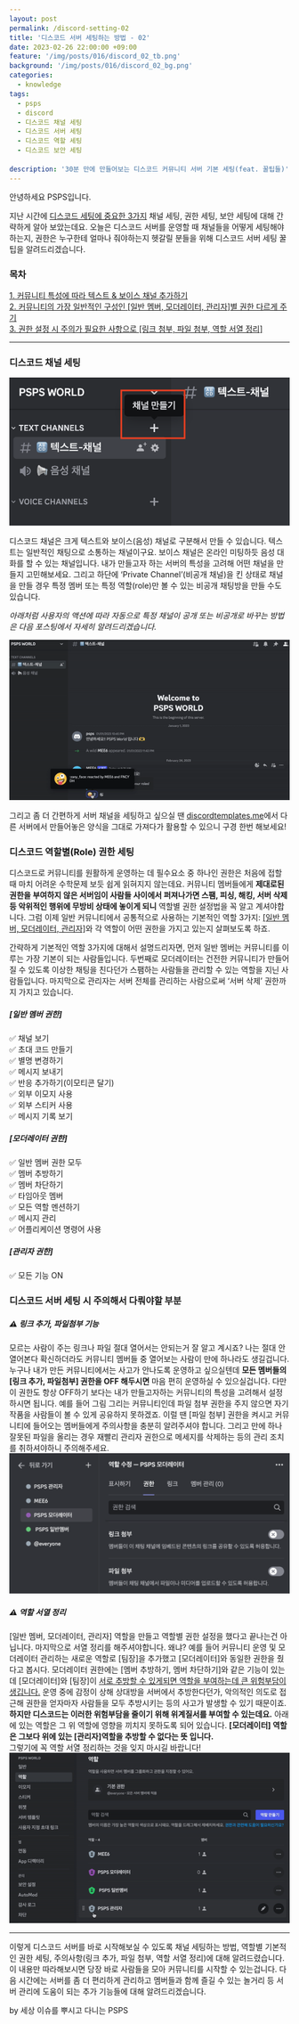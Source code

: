 ```yaml
---
layout: post
permalink: /discord-setting-02
title: '디스코드 서버 세팅하는 방법 - 02'
date: 2023-02-26 22:00:00 +09:00
feature: '/img/posts/016/discord_02_tb.png'
background: '/img/posts/016/discord_02_bg.png'
categories:
  - knowledge
tags:
  - psps
  - discord
  - 디스코드 채널 세팅
  - 디스코드 서버 세팅
  - 디스코드 역할 세팅
  - 디스코드 보안 세팅

description: '30분 만에 만들어보는 디스코드 커뮤니티 서버 기본 세팅(feat. 꿀팁들)'
---
```


안녕하세요 PSPS입니다.

지난 시간에 [디스코드 세팅에 중요한 3가지](https://psps.world/discord-setting-01) 채널 세팅, 권한 세팅, 보안 세팅에 대해 간략하게 알아 보았는데요. 오늘은 디스코드 서버를 운영할 때 채널들을 어떻게 세팅해야하는지, 권한은 누구한테 얼마나 줘야하는지 헷갈릴 분들을 위해 디스코드 서버 세팅 꿀팁을 알려드리겠습니다.
### 목차
<a href = "#디스코드-채널-세팅">1. 커뮤니티 특성에 따라 텍스트 & 보이스 채널 추가하기</a><br>
<a href = "#디스코드-역할별role-권한-세팅">2. 커뮤니티의 가장 일반적인 구성인 [일반 멤버, 모더레이터, 관리자]별 권한 다르게 주기</a><br>
<a href = "#디스코드-서버-세팅-시-주의해서-다뤄야할-부분">3. 권한 설정 시 주의가 필요한 사항으로 [링크 첨부, 파일 첨부, 역할 서열 정리]</a>
<hr>

### 디스코드 채널 세팅
![디스코드 채널 세팅](/img/posts/016/1.discord_channel_setting_01.png)

디스코드 채널은 크게 텍스트와 보이스(음성) 채널로 구분해서 만들 수 있습니다. 텍스트는 일반적인 채팅으로 소통하는 채널이구요. 보이스 채널은 온라인 미팅하듯 음성 대화를 할 수 있는 채널입니다. 내가 만들고자 하는 서버의 특성을 고려해 어떤 채널을 만들지 고민해보세요. 그리고 하단에 ‘Private Channel’(비공개 채널)을 킨 상태로 채널을 만들 경우 특정 멤버 또는 특정 역할(role)만 볼 수 있는 비공개 채팅방을 만들 수도 있습니다.

*아래처럼 사용자의 액션에 따라 자동으로 특정 채널이 공개 또는 비공개로 바꾸는 방법은 다음 포스팅에서 자세히 알려드리겠습니다.*

![이모지에 따라 채널 공개/비공기로 바뀌는 연출](/img/posts/016/2.channel_hide.gif)

그리고 좀 더 간편하게 서버 채널을 세팅하고 싶으실 땐 [discordtemplates.me](https://discordtemplates.me/)에서 다른 서버에서 만들어놓은 양식을 그대로 가져다가 활용할 수 있으니 구경 한번 해보세요!

### 디스코드 역할별(Role) 권한 세팅
디스코드로 커뮤니티를 원활하게 운영하는 데 필수요소 중 하나인 권한은 처음에 접할 때 마치 어려운 수학문제 보듯 쉽게 읽혀지지 않는데요. 커뮤니티 멤버들에게 **제대로된 권한을 부여하지 않은 서버임이 사람들 사이에서 퍼져나가면 스팸, 피싱, 해킹, 서버 삭제 등 악위적인 행위에 무방비 상태에 놓이게 되니** 역할별 권한 설정법을 꼭 알고 계셔야합니다. 그럼 이제 일반 커뮤니티에서 공통적으로 사용하는 기본적인 역할 3가지: <u>[일반 멤버, 모더레이터, 관리자]</u>와 각 역할이 어떤 권한을 가지고 있는지 살펴보도록 하죠.

간략하게 기본적인 역할 3가지에 대해서 설명드리자면, 먼저 일반 멤버는 커뮤니티를 이루는 가장 기본이 되는 사람들입니다. 두번째로 모더레이터는 건전한 커뮤니티가 만들어질 수 있도록 이상한 채팅을 친다던가 스팸하는 사람들을 관리할 수 있는 역할을 지닌 사람들입니다. 마지막으로 관리자는 서버 전체를 관리하는 사람으로써 ‘서버 삭제’ 권한까지 가지고 있습니다.

##### [일반 멤버 권한]   
✅ 채널 보기   
✅ 초대 코드 만들기   
✅ 별명 변경하기   
✅ 메시지 보내기   
✅ 반응 추가하기(이모티콘 달기)   
✅ 외부 이모지 사용   
✅ 외부 스티커 사용   
✅ 메시지 기록 보기   

##### [모더레이터 권한]   
✅ 일반 멤버 권한 모두  
✅ 멤버 추방하기   
✅ 멤버 차단하기   
✅ 타임아웃 멤버   
✅ 모든 역할 멘션하기   
✅ 메시지 관리   
✅ 어플리케이션 명령어 사용   

##### [관리자 권한]
✅ 모든 기능 ON

### 디스코드 서버 세팅 시 주의해서 다뤄야할 부분
##### ⚠️ 링크 추가, 파일첨부 기능
모르는 사람이 주는 링크나 파일 절대 열어서는 안되는거 잘 알고 계시죠? 나는 절대 안열어본다 확신하더라도 커뮤니티 멤버들 중 열어보는 사람이 만에 하나라도 생길겁니다. 누구나 내가 만든 커뮤니티에서는 사고가 안나도록 운영하고 싶으실텐데 **모든 멤버들의 [링크 추가, 파일첨부] 권한을 OFF 해두시면** 마음 편히 운영하실 수 있으실겁니다. 다만 이 권한도 항상 OFF하기 보다는 내가 만들고자하는 커뮤니티의 특성을 고려해서 설정하시면 됩니다. 예를 들어 그림 그리는 커뮤니티인데 파일 첨부 권한을 주지 않으면 자기 작품을 사람들이 볼 수 있게 공유하지 못하겠죠. 이럴 땐 [파일 첨부] 권한을 켜시고 커뮤니티에 들어오는 멤버들에게 주의사항을 충분히 알려주셔야 합니다. 그리고 만에 하나 잘못된 파일을 올리는 경우 재빨리 관리자 권한으로 메세지를 삭제하는 등의 관리 조치를 취하셔야하니 주의해주세요.
![링크 첨부와 파일 첨부는 끌 것](/img/posts/016/6_role_link_file.png)
##### ⚠️ 역할 서열 정리
[일반 멤버, 모더레이터, 관리자] 역할을 만들고 역할별 권한 설정을 했다고 끝나는건 아닙니다. 마지막으로 서열 정리를 해주셔야합니다. 왜냐? 예를 들어 커뮤니티 운영 및 모더레이터 관리하는 새로운 역할로 [팀장]을 추가했고 [모더레이터]와 동일한 권한을 줬다고 봅시다. 모더레이터 권한에는 [멤버 추방하기, 멤버 차단하기]와 같은 기능이 있는데 [모더레이터]와 [팀장]이 <u>서로 추방할 수 있게되면 역할을 부여하는데 큰 위험부담이 생깁니다.</u> 운영 중에 감정이 상해 상대방을 서버에서 추방한다던가, 악의적인 의도로 접근해 권한을 얻자마자 사람들을 모두 추방시키는 등의 사고가 발생할 수 있기 때문이죠. **하지만 디스코드는 이러한 위험부담을 줄이기 위해 위계질서를 부여할 수 있는데요.** 아래에 있는 역할은 그 위 역할에 영향을 끼치지 못하도록 되어 있습니다. **[모더레이터] 역할은 그보다 위에 있는 [관리자]역할을 추방할 수 없다는 뜻 입니다.**   
그렇기에 꼭 역할 서열 정리하는 것을 잊지 마시길 바랍니다!
![디스코드 역할 서열 정리](/img/posts/016/5_role_hierarchy_moving.gif)

<hr>
이렇게 디스코드 서버를 바로 시작해보실 수 있도록 채널 세팅하는 방법, 역할별 기본적인 권한 세팅, 주의사항(링크 추가, 파일 첨부, 역할 서열 정리)에 대해 알려드렸습니다. 이 내용만 따라해보시면 당장 바로 사람들을 모아 커뮤니티를 시작할 수 있는겁니다. 다음 시간에는 서버를 좀 더 편리하게 관리하고 멤버들과 함께 즐길 수 있는 놀거리 등 서버 관리에 도움이 되는 추가 기능들에 대해 알려드리겠습니다.

by 세상 이슈를 뿌시고 다니는 PSPS

